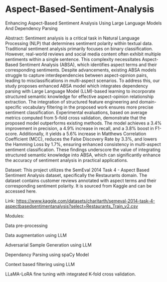 # Aspect-Based-Sentiment-Analysis
Enhancing Aspect-Based Sentiment Analysis Using Large Language Models And Dependency Parsing

Abstract: Sentiment analysis is a critical task in Natural Language Processing (NLP) that determines sentiment polarity within textual data. Traditional sentiment analysis primarily focuses on binary classification. However, real-world reviews and social media content often exhibit multiple sentiments within a single sentence. This complexity necessitates Aspect-Based Sentiment Analysis (ABSA), which identifies aspect terms and their corresponding sentiments. Despite advancements, existing ABSA models struggle to capture interdependencies between aspect-opinion pairs, leading to misclassifications in multi-aspect scenarios. To address this, our study proposes enhanced ABSA model which integrates dependency parsing with Large Language Model (LLM)-based learning to incorporate structured semantic knowledge for effective aspect-opinion relationship extraction. The integration of structured feature engineering and domain-specific vocabulary filtering in the proposed work ensures more precise sentiment classification. Experimental evaluations, based on average metrics computed from 5-fold cross validation, demonstrate that the proposed model outperforms existing methods. The model achieves a 3.4% improvement in precision, a 4.9% increase in recall, and a 3.8% boost in F1-score. Additionally, it yields a 5.6% increase in Matthews Correlation Coefficient (MCC), reduces the False Discovery Rate by 3.3%, and lowers the Hamming Loss by 1.7%, ensuring enhanced consistency in multi-aspect sentiment classification. These findings underscore the value of integrating structured semantic knowledge into ABSA, which can significantly enhance the accuracy of sentiment analysis in practical applications.

Dataset: This project utilizes the SemEval 2014 Task 4 - Aspect Based Sentiment Analysis dataset, specifically the Restaurants domain. The dataset contains customer reviews annotated with aspect terms and their corresponding sentiment polarity. It is sourced from Kaggle and can be accessed here.

Link: https://www.kaggle.com/datasets/charitarth/semeval-2014-task-4-aspectbasedsentimentanalysis?select=Restaurants_Train_v2.csv

Modules:

Data pre-processing

Data augmentation using LLM

Adversarial Sample Generation using LLM

Dependancy Parsing using spaCy Model

Context based filtering using LLM

LLaMA-LoRA fine tuning with integrated K-fold cross validation.

